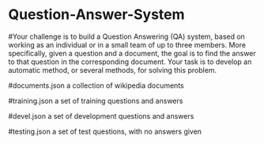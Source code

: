 # Question-Answer-System

#Your challenge is to build a Question Answering (QA) system, based on working as an individual or in a small team of up to three members. More specifically, given a question and a document, the goal is to find the answer to that question in the corresponding document. Your task is to develop an automatic method, or several methods, for solving this problem.

#documents.json a collection of wikipedia documents 

#training.json a set of training questions and answers 

#devel.json a set of development questions and answers 

#testing.json a set of test questions, with no answers given
